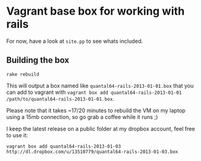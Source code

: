 # Vagrant base box for working with rails

For now, have a look at `site.pp` to see whats included.

## Building the box

```terminal
rake rebuild
```

This will output a box named like `quantal64-rails-2013-01-01.box` that you can
add to vagrant with `vagrant box add quantal64-rails-2013-01-01 /path/to/quantal64-rails-2013-01-01.box`.

Please note that it takes ~17/20 minutes to rebuild the VM on my laptop using
a 15mb connection, so go grab a coffee while it runs ;)

I keep the latest release on a public folder at my dropbox account, feel free to
use it:

```terminal
vagrant box add quantal64-rails-2013-01-03 http://dl.dropbox.com/u/13510779/quantal64-rails-2013-01-03.box
```
